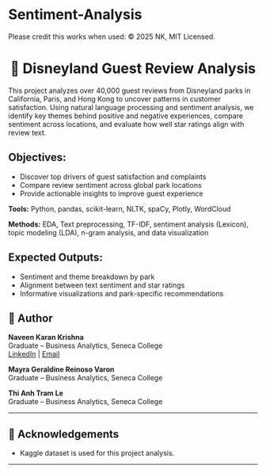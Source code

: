 # Sentiment-Analysis

Please credit this works when used: © 2025 NK, MIT Licensed.

<h1 align="center">🏰 Disneyland Guest Review Analysis</h1>

This project analyzes over 40,000 guest reviews from Disneyland parks in California, Paris, and Hong Kong to uncover patterns in customer satisfaction. Using natural language processing and sentiment analysis, we identify key themes behind positive and negative experiences, compare sentiment across locations, and evaluate how well star ratings align with review text.

## Objectives:

- Discover top drivers of guest satisfaction and complaints
- Compare review sentiment across global park locations
- Provide actionable insights to improve guest experience

<b>Tools:</b> Python, pandas, scikit-learn, NLTK, spaCy, Plotly, WordCloud

<b>Methods:</b> EDA, Text preprocessing, TF-IDF, sentiment analysis (Lexicon), topic modeling (LDA), n-gram analysis, and data visualization

## Expected Outputs:

- Sentiment and theme breakdown by park
- Alignment between text sentiment and star ratings
- Informative visualizations and park-specific recommendations

## 👤 Author

**Naveen Karan Krishna**  
Graduate – Business Analytics, Seneca College  
[LinkedIn](https://www.linkedin.com/in/naveen-karan-krishna/) | [Email](mailto:naveenxkaran@gmail.com)

**Mayra Geraldine Reinoso Varon**  
Graduate – Business Analytics, Seneca College

**Thi Anh Tram Le**  
Graduate – Business Analytics, Seneca College  

---

## 🙌 Acknowledgements

- Kaggle dataset is used for this project analysis.

---
